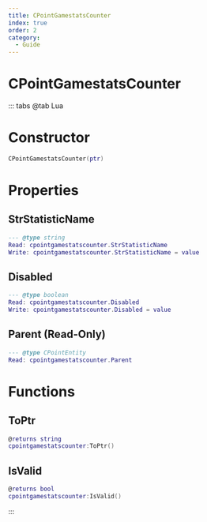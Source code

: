 ```yaml
---
title: CPointGamestatsCounter
index: true
order: 2
category:
  - Guide
---
```


# CPointGamestatsCounter

::: tabs
@tab Lua
# Constructor
```lua
CPointGamestatsCounter(ptr)
```
# Properties
## StrStatisticName 
```lua
--- @type string
Read: cpointgamestatscounter.StrStatisticName
Write: cpointgamestatscounter.StrStatisticName = value
```
## Disabled 
```lua
--- @type boolean
Read: cpointgamestatscounter.Disabled
Write: cpointgamestatscounter.Disabled = value
```
## Parent (Read-Only)
```lua
--- @type CPointEntity
Read: cpointgamestatscounter.Parent
```
# Functions
## ToPtr
```lua
@returns string
cpointgamestatscounter:ToPtr()
```
## IsValid
```lua
@returns bool
cpointgamestatscounter:IsValid()
```

:::